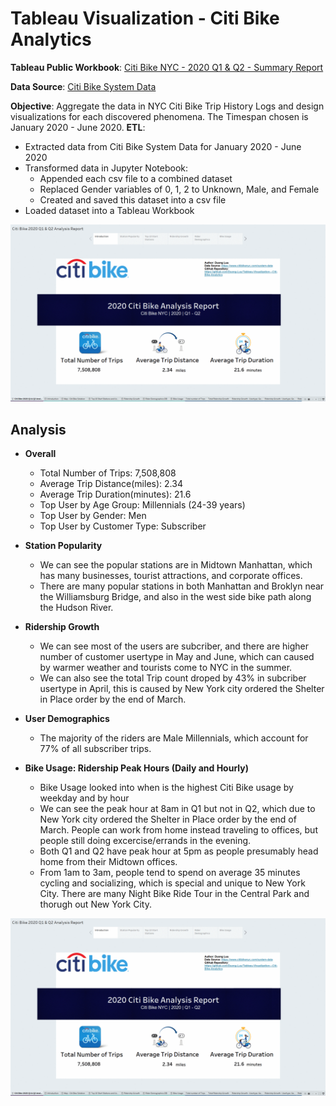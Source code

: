 # Tableau Visualization - Citi Bike Analytics
**Tableau Public Workbook**: [Citi Bike NYC - 2020 Q1 & Q2 - Summary Report](https://public.tableau.com/profile/duong.luu8235#!/vizhome/CityBikeAnalysisReport2020Q1Q2/CitiBike2020Q1Q2AnalysisReport?publish=yes)

**Data Source**: [Citi Bike System Data](https://www.citibikenyc.com/system-data)


**Objective**: Aggregate the data in NYC Citi Bike Trip History Logs and design visualizations for each discovered phenomena. The Timespan chosen is January 2020 - June 2020.
**ETL**: 
- Extracted data from Citi Bike System Data for January 2020 - June 2020
- Transformed data in Jupyter Notebook:
	- Appended each csv file to a combined dataset
	- Replaced Gender variables of 0, 1, 2 to Unknown, Male, and Female
	- Created and saved this dataset into a csv file
- Loaded dataset into a Tableau Workbook

![](https://github.com/Duong-Luu/Tableau-Visualization---Citi-Bike-Analytics/blob/master/Citi%20Bike%20NYC%20-%202020%20Q1%20%26%20Q2%20-%20Summary%20Report.gif)

## Analysis

- **Overall**
	- Total Number of Trips: 7,508,808
	- Average Trip Distance(miles): 2.34
	- Average Trip Duration(minutes): 21.6
	- Top User by Age Group: Millennials (24-39 years)
	- Top User by Gender: Men
	- Top User by Customer Type: Subscriber

- **Station Popularity**
	- We can see the popular stations are in Midtown Manhattan, which has many businesses, tourist attractions, and corporate offices.
	- There are many popular stations in both Manhattan and Broklyn near the Williamsburg Bridge, and also in the west side bike path along the Hudson River.
	
- **Ridership Growth**
	- We can see most of the users are subcriber, and there are higher number of customer usertype in May and June, which can caused by warmer weather and  tourists come to NYC in the summer.
	- We can also see the total Trip count droped by 43% in subcriber usertype in April, this is caused by New York city ordered  the Shelter in Place order by the end of March.

- **User Demographics**
	- The majority of the riders are Male Millennials, which account for 77% of all subscriber trips.
	
- **Bike Usage: Ridership Peak Hours (Daily and Hourly)**
	- Bike Usage looked into when is the highest Citi Bike usage by weekday and by hour
	- We can see the peak hour  at 8am in Q1 but not in Q2, which due to New York city ordered  the Shelter in Place order by the end of March. People can work from home instead traveling to offices, but people still doing excercise/errands in the evening.
	- Both Q1 and Q2 have peak hour at 5pm as people presumably head home from their Midtown offices. 
	- From 1am to 3am, people tend to spend on average 35 minutes cycling and socializing, which is special and unique to New York City. There are many Night Bike Ride Tour in the Central Park and thorugh out New York City.

![](https://github.com/Duong-Luu/Tableau-Visualization---Citi-Bike-Analytics/blob/master/Citi%20Bike%20NYC%20-%202020%20Q1%20%26%20Q2%20-%20Summary%20Report.gif)
